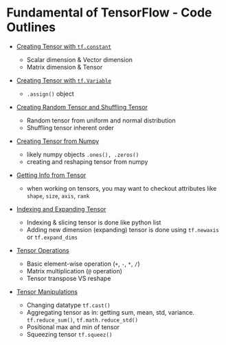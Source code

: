 # Fundamental of TensorFlow -  Code Outlines

- <a href='01 - Tensorflow.ipynb'>Creating Tensor with `tf.constant`</a>
    - Scalar dimension & Vector dimension
    - Matrix dimension & Tensor 

- <a href='./02 - Creating Tensor.ipynb'>Creating Tensor with `tf.Variable`</a>
    - `.assign()` object

- <a href='./03 - Random & Shuffling Tensor.ipynb'>Creating Random Tensor and Shuffling Tensor</a>
    - Random tensor from uniform and normal distribution
    - Shuffling tensor inherent order

- <a href='./04 - Tensor from Numpy.ipynb'>Creating Tensor from Numpy</a>
    - likely numpy objects `.ones(), .zeros()`
    - creating and reshaping tensor from numpy

- <a href='./05 - Info from Tensor.ipynb'>Getting Info from Tensor</a>
    - when working on tensors, you may want to checkout attributes like `shape`, `size`, `axis`, `rank`

- <a href='./06 - Indexing Tensor.ipynb'>Indexing and Expanding Tensor</a>
    - Indexing & slicing tensor is done like python list
    - Adding new dimension (expanding) tensor is done using `tf.newaxis` or `tf.expand_dims`

- <a href='./07 - Tensor Operations.ipynb'>Tensor Operations</a>
    - Basic element-wise operation (`+`, `-`, `*`, `/`)
    - Matrix multiplication (`@` operation)
    - Tensor transpose VS reshape

- <a href='./08 - Tensor Manipulation.ipynb'>Tensor Manipulations</a>
    - Changing datatype `tf.cast()`
    - Aggregating tensor as in: getting sum, mean, std, variance. `tf.reduce_sum()`, `tf.math.reduce_std()`
    - Positional max and min of tensor
    - Squeezing tensor `tf.squeez()`